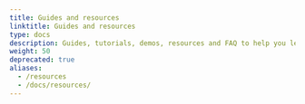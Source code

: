 ```yaml
---
title: Guides and resources
linktitle: Guides and resources
type: docs
description: Guides, tutorials, demos, resources and FAQ to help you learn Jenkins X
weight: 50
deprecated: true
aliases:
  - /resources
  - /docs/resources/
---
```



